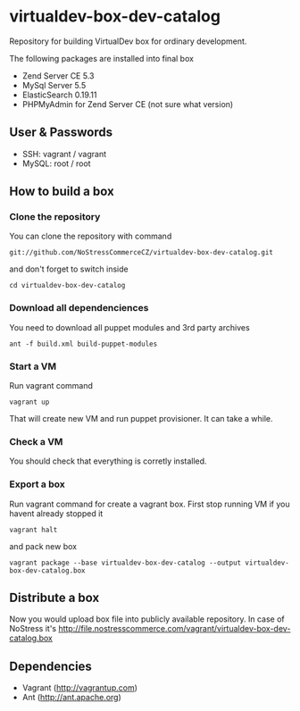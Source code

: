 virtualdev-box-dev-catalog
==========================

Repository for building VirtualDev box for ordinary development.

The following packages are installed into final box
 
 * Zend Server CE 5.3
 * MySql Server 5.5 
 * ElasticSearch 0.19.11
 * PHPMyAdmin for Zend Server CE (not sure what version)

## User & Passwords

 * SSH: vagrant / vagrant
 * MySQL: root / root 

## How to build a box

### Clone the repository
You can clone the repository with command

	git://github.com/NoStressCommerceCZ/virtualdev-box-dev-catalog.git
	
and don't forget to switch inside

	cd virtualdev-box-dev-catalog


### Download all dependenciences

You need to download all puppet modules and 3rd party archives

	ant -f build.xml build-puppet-modules   
	

### Start a VM

Run vagrant command

	vagrant up
	
That will create new VM and run puppet provisioner. It can take a while.

### Check a VM

You should check that everything is corretly installed.

### Export a box

Run vagrant command for create a vagrant box. 
First stop running VM if you havent already stopped it

	vagrant halt
	
and pack new box

	vagrant package --base virtualdev-box-dev-catalog --output virtualdev-box-dev-catalog.box
	
## Distribute a box

Now you would upload box file into publicly available repository.
In case of NoStress it's http://file.nostresscommerce.com/vagrant/virtualdev-box-dev-catalog.box

## Dependencies

 * Vagrant (http://vagrantup.com)
 * Ant (http://ant.apache.org) 	